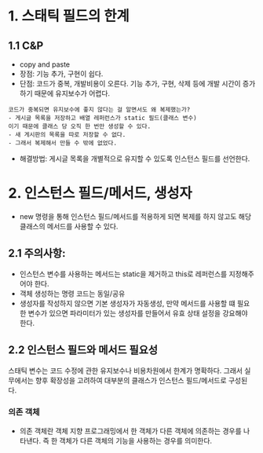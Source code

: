 # 1. 스태틱 필드의 한계

## 1.1 C&P 
- copy and paste
- 장점: 기능 추가, 구현이 쉽다.
- 단점: 코드가 중복, 개발비용이 오른다. 기능 추가, 구현, 삭제 등에 개발 시간이 증가하기 때문에 유지보수가 어렵다.
```
코드가 중복되면 유지보수에 좋지 않다는 걸 알면서도 왜 복제했는가?
- 게시글 목록을 저장하고 배열 레퍼런스가 static 필드(클래스 변수)
이기 때문에 클래스 당 오직 한 번만 생성할 수 있다. 
- 새 게시판의 목록을 따로 저장할 수 없다.
- 그래서 복제해서 만들 수 밖에 없었다.
```
- 해결방법: 게시글 목록을 개별적으로 유지할 수 있도록 인스턴스 필드를 선언한다.

# 2. 인스턴스 필드/메서드, 생성자
- new 명령을 통해 인스턴스 필드/메서드를 적용하게 되면 복제를 하지 않고도 해당 클래스의 메서드를 사용할 수 있다.
## 2.1 주의사항:
  - 인스턴스 변수를 사용하는 메서드는 static을 제거하고 this로 레퍼런스를 지정해주어야 한다.
  - 객체 생성하는 명령 코드는 동일/공유
  - 생성자를 작성하지 않으면 기본 생성자가 자동생성, 만약 메서드를 사용할 떄 필요한 변수가 있으면 파라미터가 있는 생성자를 만들어서 유효 상태 설정을 강요해야 한다.

## 2.2 인스턴스 필드와 메서드 필요성
스태틱 변수는 코드 수정에 관한 유지보수나 비용차원에서 한계가 명확하다.
그래서 실무에서는 향후 확장성을 고려하여 대부분의 클래스가 인스턴스 필드/메서드로 구성된다.

### 의존 객체
  - 의존 객체란 객체 지향 프로그래밍에서 한 객체가 다른 객체에 의존하는 경우를 나타낸다. 즉 한 객체가 다른 객체의 기능을 사용하는 경우를 의미한다.


